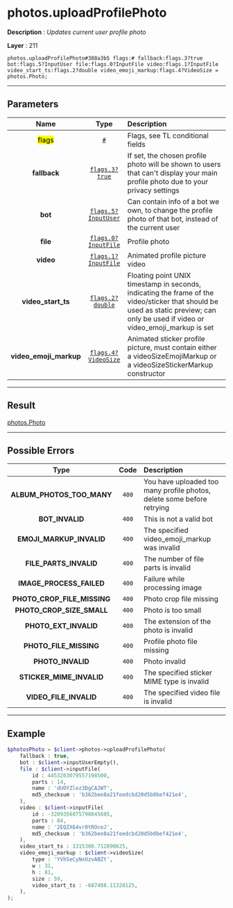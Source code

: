 # photos.uploadProfilePhoto

**Description** : *Updates current user profile photo*

**Layer** : 211

```tl
photos.uploadProfilePhoto#388a3b5 flags:# fallback:flags.3?true bot:flags.5?InputUser file:flags.0?InputFile video:flags.1?InputFile video_start_ts:flags.2?double video_emoji_markup:flags.4?VideoSize = photos.Photo;
```

---

## Parameters

| Name | Type | Description |
| :---: | :---: | :--- |
| <mark>flags</mark> | [`#`](type/#) | Flags, see TL conditional fields |
| **fallback** | [`flags.3?true`](type/true) | If set, the chosen profile photo will be shown to users that can't display your main profile photo due to your privacy settings |
| **bot** | [`flags.5?InputUser`](type/InputUser) | Can contain info of a bot we own, to change the profile photo of that bot, instead of the current user |
| **file** | [`flags.0?InputFile`](type/InputFile) | Profile photo |
| **video** | [`flags.1?InputFile`](type/InputFile) | Animated profile picture video |
| **video_start_ts** | [`flags.2?double`](type/double) | Floating point UNIX timestamp in seconds, indicating the frame of the video/sticker that should be used as static preview; can only be used if video or video_emoji_markup is set |
| **video_emoji_markup** | [`flags.4?VideoSize`](type/VideoSize) | Animated sticker profile picture, must contain either a videoSizeEmojiMarkup or a videoSizeStickerMarkup constructor |

---

## Result

[photos.Photo](type/photos.Photo)

---

## Possible Errors

| Type | Code | Description |
| :---: | :---: | :--- |
| **ALBUM_PHOTOS_TOO_MANY** | `400` | You have uploaded too many profile photos, delete some before retrying |
| **BOT_INVALID** | `400` | This is not a valid bot |
| **EMOJI_MARKUP_INVALID** | `400` | The specified video_emoji_markup was invalid |
| **FILE_PARTS_INVALID** | `400` | The number of file parts is invalid |
| **IMAGE_PROCESS_FAILED** | `400` | Failure while processing image |
| **PHOTO_CROP_FILE_MISSING** | `400` | Photo crop file missing |
| **PHOTO_CROP_SIZE_SMALL** | `400` | Photo is too small |
| **PHOTO_EXT_INVALID** | `400` | The extension of the photo is invalid |
| **PHOTO_FILE_MISSING** | `400` | Profile photo file missing |
| **PHOTO_INVALID** | `400` | Photo invalid |
| **STICKER_MIME_INVALID** | `400` | The specified sticker MIME type is invalid |
| **VIDEO_FILE_INVALID** | `400` | The specified video file is invalid |

---

## Example

```php
$photosPhoto = $client->photos->uploadProfilePhoto(
	fallback : true,
	bot : $client->inputUserEmpty(),
	file : $client->inputFile(
		id : 4453263079557198500,
		parts : 14,
		name : 'dUOYZlez3DgCA2WT',
		md5_checksum : 'b362bee8a21feedcbd20d5b0bef421e4',
	),
	video : $client->inputFile(
		id : -3209356075798045605,
		parts : 84,
		name : '2EQZX64vr0tROceJ',
		md5_checksum : 'b362bee8a21feedcbd20d5b0bef421e4',
	),
	video_start_ts : 1315300.712890625,
	video_emoji_markup : $client->videoSize(
		type : 'YVhSeCyNxUzvABZt',
		w : 31,
		h : 81,
		size : 59,
		video_start_ts : -687488.11328125,
	),
);
```